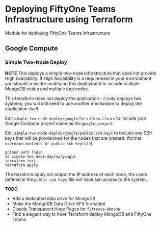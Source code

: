 # Deploying FiftyOne Teams Infrastructure using Terraform

Module for deploying FiftyOne Teams Infrastructure

## Google Compute

### Simple Two-Node Deploy
**NOTE** This deploys a simple two-node infrastructure that does not provide High Availability.  If High Availability is a requirement in your environment you should consider modifying this deployment to include multiple MongoDB nodes and multiple app nodes.

This terraform does not deploy the application - it only deploys two systems; you will still need to use another mechanism to deploy the application itself.

Edit `simple-two-node-deploy/google/terraform.tfvars` to include your Google Compute project name as the `google_project`.

Edit `simple-two-node-deploy/google/public-ssh-keys` to include any SSH keys that will be provisioned for the nodes that are created.  (format `username:contents of public ssh keyfile`)

```
gcloud auth login
cd simple-two-node-deploy/google
terraform init
terraform apply
```

The terraform apply will output the IP address of each node, the users defined in the `public-ssh-keys` file will have ssh access to the system.

**TODO**
- Add a dedicated data drive for MongoDB
- Make the MongoDB Data Drive XFS formatted
- Disable Transparent Huge Pages for `fiftyone-dbnode`
- Find a elegant way to have Terraform deploy MongoDB and FiftyOne Teams
